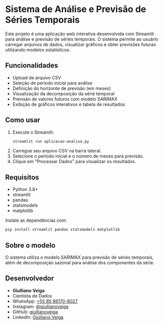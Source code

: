 # Sistema de Análise e Previsão de Séries Temporais

Este projeto é uma aplicação web interativa desenvolvida com Streamlit para análise e previsão de séries temporais. O sistema permite ao usuário carregar arquivos de dados, visualizar gráficos e obter previsões futuras utilizando modelos estatísticos.

## Funcionalidades

- Upload de arquivo CSV
- Seleção de período inicial para análise
- Definição do horizonte de previsão (em meses)
- Visualização da decomposição da série temporal
- Previsão de valores futuros com modelo SARIMAX
- Exibição de gráficos interativos e tabela de resultados

## Como usar

1. Execute o Streamlit:
   ```bash
   streamlit run aplicacao-analise.py
   ```
2. Carregue seu arquivo CSV na barra lateral.
3. Selecione o período inicial e o número de meses para previsão.
4. Clique em "Processar Dados" para visualizar os resultados.

## Requisitos

- Python 3.8+
- streamlit
- pandas
- statsmodels
- matplotlib

Instale as dependências com:

```bash
pip install streamlit pandas statsmodels matplotlib
```

## Sobre o modelo

O sistema utiliza o modelo SARIMAX para previsão de séries temporais, além de decomposição sazonal para análise dos componentes da série.

## Desenvolvedor

- **Giulliano Veiga**
- Cientista de Dados
- WhatsApp: [+55 85 98170-8027](https://wa.me/5585981708027)
- Instagram: [@giullianoveiga](https://instagram.com/giullianoveiga)
- GitHub: [giullianoveiga](https://github.com/giullianoveiga)
- LinkedIn: [Giulliano Veiga](https://www.linkedin.com/in/giulliano-veiga/)
